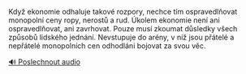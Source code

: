 
Když ekonomie odhaluje takové rozpory, nechce tím ospravedlňovat monopolní ceny ropy, nerostů a rud. Úkolem ekonomie není ani ospravedlňovat, ani zavrhovat. Pouze musí zkoumat důsledky všech způsobů lidského jednání. Nevstupuje do arény, v níž jsou přátelé a nepřátelé monopolních cen odhodláni bojovat za svou věc.

[🔊 Poslechnout audio](/data/7-paragraphs/audio/chapter_70/para_004-Kdy-ekonomie-odhaluje-takov-rozpory-nechce-tm.mp3)
